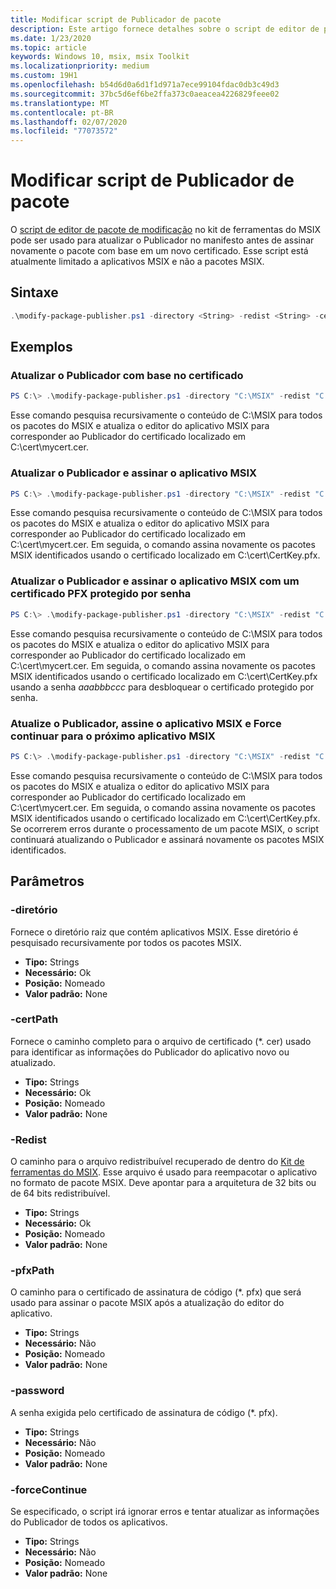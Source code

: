 ```yaml
---
title: Modificar script de Publicador de pacote
description: Este artigo fornece detalhes sobre o script de editor de pacote de modificação no TOOLIT MSIX.
ms.date: 1/23/2020
ms.topic: article
keywords: Windows 10, msix, msix Toolkit
ms.localizationpriority: medium
ms.custom: 19H1
ms.openlocfilehash: b54d6d0a6d1f1d971a7ece99104fdac0db3c49d3
ms.sourcegitcommit: 37bc5d6ef6be2ffa373c0aeacea4226829feee02
ms.translationtype: MT
ms.contentlocale: pt-BR
ms.lasthandoff: 02/07/2020
ms.locfileid: "77073572"
---
```

# <a name="modify-package-publisher-script"></a>Modificar script de Publicador de pacote

O [script de editor de pacote de modificação](https://github.com/microsoft/MSIX-Toolkit/tree/master/Scripts/ModifyPackagePublisher) no kit de ferramentas do MSIX pode ser usado para atualizar o Publicador no manifesto antes de assinar novamente o pacote com base em um novo certificado. Esse script está atualmente limitado a aplicativos MSIX e não a pacotes MSIX.

## <a name="syntax"></a>Sintaxe

```powershell
.\modify-package-publisher.ps1 -directory <String> -redist <String> -certPath <String> [[-pfxPath] <String>] [[-Password] <String>] [[-forceContinue]<Switch>]
```

## <a name="examples"></a>Exemplos

### <a name="update-the-publisher-based-on-the-certificate"></a>Atualizar o Publicador com base no certificado

```powershell
PS C:\> .\modify-package-publisher.ps1 -directory "C:\MSIX" -redist "C:\MSIX-Toolkit\Redist" -certPath "C:\cert\mycert.cer"
```

Esse comando pesquisa recursivamente o conteúdo de C:\MSIX para todos os pacotes do MSIX e atualiza o editor do aplicativo MSIX para corresponder ao Publicador do certificado localizado em C:\cert\mycert.cer.

### <a name="update-the-publisher-and-sign-the-msix-app"></a>Atualizar o Publicador e assinar o aplicativo MSIX

```powershell
PS C:\> .\modify-package-publisher.ps1 -directory "C:\MSIX" -redist "C:\MSIX-Toolkit\Redist" -certPath "C:\cert\mycert.cer" -pfxPath "C:\cert\CertKey.pfx"
```

Esse comando pesquisa recursivamente o conteúdo de C:\MSIX para todos os pacotes do MSIX e atualiza o editor do aplicativo MSIX para corresponder ao Publicador do certificado localizado em C:\cert\mycert.cer. Em seguida, o comando assina novamente os pacotes MSIX identificados usando o certificado localizado em C:\cert\CertKey.pfx.

### <a name="update-the-publisher-and-sign-the-msix-app-with-a-password-protected-pfx-certificate"></a>Atualizar o Publicador e assinar o aplicativo MSIX com um certificado PFX protegido por senha

```powershell
PS C:\> .\modify-package-publisher.ps1 -directory "C:\MSIX" -redist "C:\MSIX-Toolkit\Redist" -certPath "C:\cert\mycert.cer" -pfxPath "C:\cert\CertKey.pfx" -password "aaabbbccc"
```

Esse comando pesquisa recursivamente o conteúdo de C:\MSIX para todos os pacotes do MSIX e atualiza o editor do aplicativo MSIX para corresponder ao Publicador do certificado localizado em C:\cert\mycert.cer. Em seguida, o comando assina novamente os pacotes MSIX identificados usando o certificado localizado em C:\cert\CertKey.pfx usando a senha *aaabbbccc* para desbloquear o certificado protegido por senha.

### <a name="update-the-publisher-sign-the-msix-app-and-force-continue-to-next-msix-app"></a>Atualize o Publicador, assine o aplicativo MSIX e Force continuar para o próximo aplicativo MSIX

```powershell
PS C:\> .\modify-package-publisher.ps1 -directory "C:\MSIX" -redist "C:\MSIX-Toolkit\Redist" -certPath "C:\cert\mycert.cer" -pfxPath "C:\cert\CertKey.pfx" -forceContinue -pfxPath "C:\cert\CertKey.pfx"
```

Esse comando pesquisa recursivamente o conteúdo de C:\MSIX para todos os pacotes do MSIX e atualiza o editor do aplicativo MSIX para corresponder ao Publicador do certificado localizado em C:\cert\mycert.cer. Em seguida, o comando assina novamente os pacotes MSIX identificados usando o certificado localizado em C:\cert\CertKey.pfx. Se ocorrerem erros durante o processamento de um pacote MSIX, o script continuará atualizando o Publicador e assinará novamente os pacotes MSIX identificados.

## <a name="parameters"></a>Parâmetros

### <a name="-directory"></a>-diretório

Fornece o diretório raiz que contém aplicativos MSIX. Esse diretório é pesquisado recursivamente por todos os pacotes MSIX.

* **Tipo:** Strings
* **Necessário:** Ok
* **Posição:** Nomeado
* **Valor padrão:** None

### <a name="-certpath"></a>-certPath

Fornece o caminho completo para o arquivo de certificado (*. cer) usado para identificar as informações do Publicador do aplicativo novo ou atualizado.

* **Tipo:** Strings
* **Necessário:** Ok
* **Posição:** Nomeado
* **Valor padrão:** None

### <a name="-redist"></a>-Redist

O caminho para o arquivo redistribuível recuperado de dentro do [Kit de ferramentas do MSIX](https://aka.ms/msixtoolkit). Esse arquivo é usado para reempacotar o aplicativo no formato de pacote MSIX. Deve apontar para a arquitetura de 32 bits ou de 64 bits redistribuível.

* **Tipo:** Strings
* **Necessário:** Ok
* **Posição:** Nomeado
* **Valor padrão:** None

### <a name="-pfxpath"></a>-pfxPath

O caminho para o certificado de assinatura de código (*. pfx) que será usado para assinar o pacote MSIX após a atualização do editor do aplicativo.

* **Tipo:** Strings
* **Necessário:** Não
* **Posição:** Nomeado
* **Valor padrão:** None

### <a name="-password"></a>-password

A senha exigida pelo certificado de assinatura de código (*. pfx).

* **Tipo:** Strings
* **Necessário:** Não
* **Posição:** Nomeado
* **Valor padrão:** None

### <a name="-forcecontinue"></a>-forceContinue

Se especificado, o script irá ignorar erros e tentar atualizar as informações do Publicador de todos os aplicativos.

* **Tipo:** Strings
* **Necessário:** Não
* **Posição:** Nomeado
* **Valor padrão:** None
